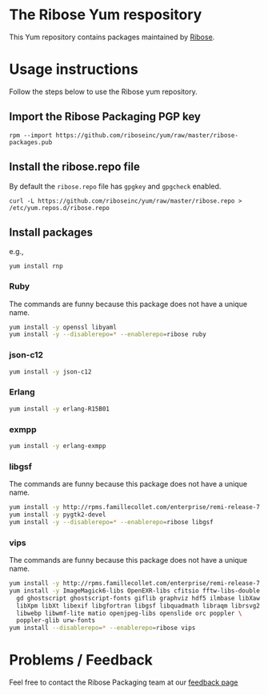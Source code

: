 # The Ribose Yum respository

This Yum repository contains packages maintained by
[Ribose](https://www.ribose.com).


# Usage instructions

Follow the steps below to use the Ribose yum repository.

## Import the Ribose Packaging PGP key

```
rpm --import https://github.com/riboseinc/yum/raw/master/ribose-packages.pub
```

## Install the ribose.repo file

By default the `ribose.repo` file has `gpgkey` and `gpgcheck` enabled.

```
curl -L https://github.com/riboseinc/yum/raw/master/ribose.repo > /etc/yum.repos.d/ribose.repo
```

## Install packages

e.g.,

```
yum install rnp
```

### Ruby

The commands are funny because this package does not have a unique name.

``` sh
yum install -y openssl libyaml
yum install -y --disablerepo=* --enablerepo=ribose ruby
```

### json-c12

``` sh
yum install -y json-c12
```

### Erlang

``` sh
yum install -y erlang-R15B01
```

### exmpp

``` sh
yum install -y erlang-exmpp
```

### libgsf

The commands are funny because this package does not have a unique name.

``` sh
yum install -y http://rpms.famillecollet.com/enterprise/remi-release-7.rpm
yum install -y pygtk2-devel
yum install -y --disablerepo=* --enablerepo=ribose libgsf
```

### vips

The commands are funny because this package does not have a unique name.

``` sh
yum install -y http://rpms.famillecollet.com/enterprise/remi-release-7.rpm
yum install -y ImageMagick6-libs OpenEXR-libs cfitsio fftw-libs-double fribidi \
  gd ghostscript ghostscript-fonts giflib graphviz hdf5 ilmbase libXaw libXmu \
  libXpm libXt libexif libgfortran libgsf libquadmath libraqm librsvg2 \
  libwebp libwmf-lite matio openjpeg-libs openslide orc poppler \
  poppler-glib urw-fonts
yum install --disablerepo=* --enablerepo=ribose vips
```

# Problems / Feedback

Feel free to contact the Ribose Packaging team at our [feedback
page](https://www.ribose.com/feedback)
